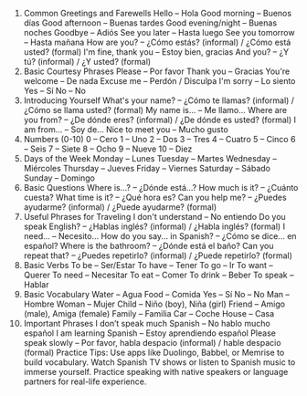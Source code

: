 

1. Common Greetings and Farewells
Hello – Hola
Good morning – Buenos días
Good afternoon – Buenas tardes
Good evening/night – Buenas noches
Goodbye – Adiós
See you later – Hasta luego
See you tomorrow – Hasta mañana
How are you? – ¿Cómo estás? (informal) / ¿Cómo está usted? (formal)
I'm fine, thank you – Estoy bien, gracias
And you? – ¿Y tú? (informal) / ¿Y usted? (formal)
2. Basic Courtesy Phrases
Please – Por favor
Thank you – Gracias
You're welcome – De nada
Excuse me – Perdón / Disculpa
I'm sorry – Lo siento
Yes – Sí
No – No
3. Introducing Yourself
What's your name? – ¿Cómo te llamas? (informal) / ¿Cómo se llama usted? (formal)
My name is... – Me llamo...
Where are you from? – ¿De dónde eres? (informal) / ¿De dónde es usted? (formal)
I am from... – Soy de...
Nice to meet you – Mucho gusto
4. Numbers (0-10)
0 – Cero
1 – Uno
2 – Dos
3 – Tres
4 – Cuatro
5 – Cinco
6 – Seis
7 – Siete
8 – Ocho
9 – Nueve
10 – Diez
5. Days of the Week
Monday – Lunes
Tuesday – Martes
Wednesday – Miércoles
Thursday – Jueves
Friday – Viernes
Saturday – Sábado
Sunday – Domingo
6. Basic Questions
Where is...? – ¿Dónde está...?
How much is it? – ¿Cuánto cuesta?
What time is it? – ¿Qué hora es?
Can you help me? – ¿Puedes ayudarme? (informal) / ¿Puede ayudarme? (formal)
7. Useful Phrases for Traveling
I don't understand – No entiendo
Do you speak English? – ¿Hablas inglés? (informal) / ¿Habla inglés? (formal)
I need... – Necesito...
How do you say... in Spanish? – ¿Cómo se dice... en español?
Where is the bathroom? – ¿Dónde está el baño?
Can you repeat that? – ¿Puedes repetirlo? (informal) / ¿Puede repetirlo? (formal)
8. Basic Verbs
To be – Ser/Estar
To have – Tener
To go – Ir
To want – Querer
To need – Necesitar
To eat – Comer
To drink – Beber
To speak – Hablar
9. Basic Vocabulary
Water – Agua
Food – Comida
Yes – Sí
No – No
Man – Hombre
Woman – Mujer
Child – Niño (boy), Niña (girl)
Friend – Amigo (male), Amiga (female)
Family – Familia
Car – Coche
House – Casa
10. Important Phrases
I don’t speak much Spanish – No hablo mucho español
I am learning Spanish – Estoy aprendiendo español
Please speak slowly – Por favor, habla despacio (informal) / hable despacio (formal)
Practice Tips:
Use apps like Duolingo, Babbel, or Memrise to build vocabulary.
Watch Spanish TV shows or listen to Spanish music to immerse yourself.
Practice speaking with native speakers or language partners for real-life experience.

